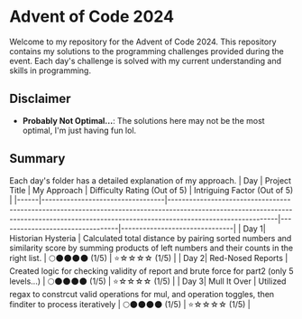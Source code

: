 
# Advent of Code 2024
Welcome to my repository for the Advent of Code 2024. This repository contains my solutions to the programming challenges provided during the event. Each day's challenge is solved with my current understanding and skills in programming.

## Disclaimer
-  **Probably Not Optimal...**: The solutions here may not be the most optimal, I'm just having fun lol.

## Summary
Each day's folder has a detailed explanation of my approach.
| Day | Project Title | My Approach | Difficulty Rating (Out of 5) | Intriguing Factor (Out of 5) |
|------|----------------------------------|------------------------------------------------------------------------------------------------------------------------------------------------------------------------------------------|---------------------------------|-------------------------------|
| Day 1| Historian Hysteria | Calculated total distance by pairing sorted numbers and similarity score by summing products of left numbers and their counts in the right list. | 🌕🌑🌑🌑🌑 (1/5) | ⭐️☆☆☆☆ (1/5) |
| Day 2| Red-Nosed Reports | Created logic for checking validity of report and brute force for part2 (only 5 levels...) | 🌕🌑🌑🌑🌑 (1/5) | ⭐️☆☆☆☆ (1/5) |
| Day 3| Mull It Over | Utilized regax to constrcut valid operations for mul, and operation toggles, then finditer to process iteratively | 🌕🌑🌑🌑🌑 (1/5) | ⭐️☆☆☆☆ (1/5) |